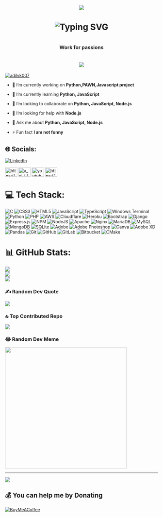 
<h1 align="center"><img src="https://cdn.discordapp.com/attachments/949884109549883403/1231949742250922025/header.png?ex=6638d19b&is=66265c9b&hm=1a32570b5203ddce79ed7858792e1b6b6b02372448bc559bf92254b0907c141f&"></h1>
<h1 align="center"><img src="https://readme-typing-svg.demolab.com?font=Righteous&size=40&pause=1000&color=0D89F1&random=false&width=435&lines=Hey+there+%F0%9F%91%8B+I+am+Adil" alt="Typing SVG" /><h1>
<h3 align="center">Work for passions</h3>
<h1 align="center"><img src="https://cdn.discordapp.com/attachments/949884109549883403/1231959022282735729/Github.png-removebg-preview.png?ex=6638da3f&is=6626653f&hm=ced0aa03de860f0405dc322e4ba718b4a4aadbc12d2c16ae16e819083c4c61dc&"></h1>

<!--<p align="left"> <img src="https://komarev.com/ghpvc/?username=AdilVK007&label=Profile%20views&color=0e75b6&style=flat" alt="AdilVK007" /> </p>-->

<p align="left"> <a href="https://github.com/ryo-ma/github-profile-trophy"><img src="https://github-profile-trophy.vercel.app/?username=AdilVK007"alt="adilvk007" /></a> </p>
<!--<a href=""><img src="https://github-profile-trophy.vercel.app/?username=AdilVK007&theme=flat" alt="adilvk007" /></a>
[![trophy](https://github-profile-trophy.vercel.app/?username=AdilVK007)](https://github.com/ryo-ma/github-profile-trophy)]-->

- 🔭 I’m currently working on **Python,PAWN,Javascript project**

- 🌱 I’m currently learning **Python, JavaScript**

- 👯 I’m looking to collaborate on **Python, JavaScript, Node.js**

- 🤝 I’m looking for help with **Node.js**

- 💬 Ask me about **Python, JavaScript, Node.js**

- ⚡ Fun fact **I am not funny**

## 🌐 Socials:
[![LinkedIn](https://img.shields.io/badge/LinkedIn-%230077B5.svg?logo=linkedin&logoColor=white)](https://linkedin.com/in/https://www.linkedin.com/in/muhammed-adil-7671a3231/)
<p align="left">
<a href="https://www.linkedin.com/in/muhammed-adil-7671a3231/" target="blank"><img align="center" src="https://raw.githubusercontent.com/rahuldkjain/github-profile-readme-generator/master/src/images/icons/Social/linked-in-alt.svg" alt="https://www.linkedin.com/in/muhammed-adil-7671a3231" height="30" width="40" /></a>
<a href="https://instagram.com/a_d_i_l_bin_azeeze" target="blank"><img align="center" src="https://raw.githubusercontent.com/rahuldkjain/github-profile-readme-generator/master/src/images/icons/Social/instagram.svg" alt="a_d_i_l_bin_azeez" height="30" width="40" /></a>
<a href="https://www.youtube.com/channel/UCnLxjDIxr3tyZ9axvrJOITw" target="blank"><img align="center" src="https://raw.githubusercontent.com/rahuldkjain/github-profile-readme-generator/master/src/images/icons/Social/youtube.svg" alt="youtube.com/channel/ucnlxjdixr3tyz9axvrjoitw" height="30" width="40" /></a>
<a href="https://discord.gg/https://discord.gg/kKW5wK8WdA" target="blank"><img align="center" src="https://raw.githubusercontent.com/rahuldkjain/github-profile-readme-generator/master/src/images/icons/Social/discord.svg" alt="https://discord.gg/kKW5wK8WdA" height="30" width="40" /></a>
<!-- <a href="adilvkvcl@gmail.com" target="blank"><img align="center" src="https://img.shields.io/badge/GMAIL-EA4335?logo=gmail&logoColor=white" height="30" width="40" alt="adilvkvcl@gmail.com"  />
</p> -->

# 💻 Tech Stack:
![C](https://img.shields.io/badge/c-%2300599C.svg?style=for-the-badge&logo=c&logoColor=white) ![CSS3](https://img.shields.io/badge/css3-%231572B6.svg?style=for-the-badge&logo=css3&logoColor=white) ![HTML5](https://img.shields.io/badge/html5-%23E34F26.svg?style=for-the-badge&logo=html5&logoColor=white) ![JavaScript](https://img.shields.io/badge/javascript-%23323330.svg?style=for-the-badge&logo=javascript&logoColor=%23F7DF1E) ![TypeScript](https://img.shields.io/badge/typescript-%23007ACC.svg?style=for-the-badge&logo=typescript&logoColor=white) ![Windows Terminal](https://img.shields.io/badge/Windows%20Terminal-%234D4D4D.svg?style=for-the-badge&logo=windows-terminal&logoColor=white) ![Python](https://img.shields.io/badge/python-3670A0?style=for-the-badge&logo=python&logoColor=ffdd54) ![PHP](https://img.shields.io/badge/php-%23777BB4.svg?style=for-the-badge&logo=php&logoColor=white) ![AWS](https://img.shields.io/badge/AWS-%23FF9900.svg?style=for-the-badge&logo=amazon-aws&logoColor=white) ![Cloudflare](https://img.shields.io/badge/Cloudflare-F38020?style=for-the-badge&logo=Cloudflare&logoColor=white) ![Heroku](https://img.shields.io/badge/heroku-%23430098.svg?style=for-the-badge&logo=heroku&logoColor=white) ![Bootstrap](https://img.shields.io/badge/bootstrap-%238511FA.svg?style=for-the-badge&logo=bootstrap&logoColor=white) ![Django](https://img.shields.io/badge/django-%23092E20.svg?style=for-the-badge&logo=django&logoColor=white) ![Express.js](https://img.shields.io/badge/express.js-%23404d59.svg?style=for-the-badge&logo=express&logoColor=%2361DAFB) ![NPM](https://img.shields.io/badge/NPM-%23CB3837.svg?style=for-the-badge&logo=npm&logoColor=white) ![NodeJS](https://img.shields.io/badge/node.js-6DA55F?style=for-the-badge&logo=node.js&logoColor=white) ![Apache](https://img.shields.io/badge/apache-%23D42029.svg?style=for-the-badge&logo=apache&logoColor=white) ![Nginx](https://img.shields.io/badge/nginx-%23009639.svg?style=for-the-badge&logo=nginx&logoColor=white) ![MariaDB](https://img.shields.io/badge/MariaDB-003545?style=for-the-badge&logo=mariadb&logoColor=white) ![MySQL](https://img.shields.io/badge/mysql-4479A1.svg?style=for-the-badge&logo=mysql&logoColor=white) ![MongoDB](https://img.shields.io/badge/MongoDB-%234ea94b.svg?style=for-the-badge&logo=mongodb&logoColor=white) ![SQLite](https://img.shields.io/badge/sqlite-%2307405e.svg?style=for-the-badge&logo=sqlite&logoColor=white) ![Adobe](https://img.shields.io/badge/adobe-%23FF0000.svg?style=for-the-badge&logo=adobe&logoColor=white) ![Adobe Photoshop](https://img.shields.io/badge/adobe%20photoshop-%2331A8FF.svg?style=for-the-badge&logo=adobe%20photoshop&logoColor=white) ![Canva](https://img.shields.io/badge/Canva-%2300C4CC.svg?style=for-the-badge&logo=Canva&logoColor=white) ![Adobe XD](https://img.shields.io/badge/Adobe%20XD-470137?style=for-the-badge&logo=Adobe%20XD&logoColor=#FF61F6) ![Pandas](https://img.shields.io/badge/pandas-%23150458.svg?style=for-the-badge&logo=pandas&logoColor=white) ![Git](https://img.shields.io/badge/git-%23F05033.svg?style=for-the-badge&logo=git&logoColor=white) ![GitHub](https://img.shields.io/badge/github-%23121011.svg?style=for-the-badge&logo=github&logoColor=white) ![GitLab](https://img.shields.io/badge/gitlab-%23181717.svg?style=for-the-badge&logo=gitlab&logoColor=white) ![Bitbucket](https://img.shields.io/badge/bitbucket-%230047B3.svg?style=for-the-badge&logo=bitbucket&logoColor=white) ![CMake](https://img.shields.io/badge/CMake-%23008FBA.svg?style=for-the-badge&logo=cmake&logoColor=white)
# 📊 GitHub Stats:
![](https://github-readme-stats.vercel.app/api?username=AdilVK007&theme=blue-green&hide_border=false&include_all_commits=true&count_private=true)<br/>
![](https://github-readme-streak-stats.herokuapp.com/?user=AdilVK007&theme=blue-green&hide_border=false)<br/>
![](https://github-readme-stats.vercel.app/api/top-langs/?username=AdilVK007&theme=blue-green&hide_border=false&include_all_commits=true&count_private=true&layout=compact)

### ✍️ Random Dev Quote
![](https://quotes-github-readme.vercel.app/api?type=horizontal&theme=radical)

### 🔝 Top Contributed Repo
![](https://github-contributor-stats.vercel.app/api?username=AdilVK007&limit=5&theme=dark&combine_all_yearly_contributions=true)

### 😂 Random Dev Meme
<img src='https://memer-new.vercel.app/' style="height: 400px;"/>

---
[![](https://visitcount.itsvg.in/api?id=AdilVK007&icon=5&color=0)](https://visitcount.itsvg.in)

  ## 💰 You can help me by Donating
  [![BuyMeACoffee](https://img.shields.io/badge/Buy%20Me%20a%20Coffee-ffdd00?style=for-the-badge&logo=buy-me-a-coffee&logoColor=black)](https://buymeacoffee.com/https://buymeacoffee.com/adilvk) 

  
<!-- Proudly created with GPRM ( https://gprm.itsvg.in ) -->

